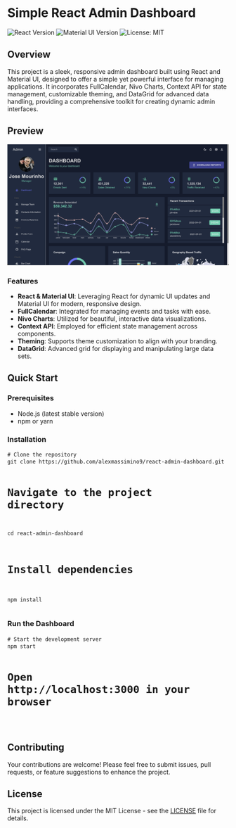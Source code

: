 <h1>Simple React Admin Dashboard</h1>

<p>
  <img src="https://img.shields.io/badge/react-17.0.2-blue.svg" alt="React Version" />
  <img src="https://img.shields.io/badge/material--ui-4.11.4-blueviolet" alt="Material UI Version" />
  <img src="https://img.shields.io/badge/License-MIT-yellow.svg" alt="License: MIT" />
</p>

<h2>Overview</h2>
<p>This project is a sleek, responsive admin dashboard built using React and Material UI, designed to offer a simple yet powerful interface for managing applications. It incorporates FullCalendar, Nivo Charts, Context API for state management, customizable theming, and DataGrid for advanced data handling, providing a comprehensive toolkit for creating dynamic admin interfaces.</p>

<h2>Preview</h2>
<img src="./screenshot.png" alt="Admin Dashboard Preview" />

<h3>Features</h3>
<ul>
  <li><strong>React & Material UI</strong>: Leveraging React for dynamic UI updates and Material UI for modern, responsive design.</li>
  <li><strong>FullCalendar</strong>: Integrated for managing events and tasks with ease.</li>
  <li><strong>Nivo Charts</strong>: Utilized for beautiful, interactive data visualizations.</li>
  <li><strong>Context API</strong>: Employed for efficient state management across components.</li>
  <li><strong>Theming</strong>: Supports theme customization to align with your branding.</li>
  <li><strong>DataGrid</strong>: Advanced grid for displaying and manipulating large data sets.</li>
</ul>

<h2>Quick Start</h2>
<h3>Prerequisites</h3>
<ul>
  <li>Node.js (latest stable version)</li>
  <li>npm or yarn</li>
</ul>

<h3>Installation</h3>
<pre>
<code># Clone the repository
git clone https://github.com/alexmassimino9/react-admin-dashboard.git

# Navigate to the project directory
cd react-admin-dashboard

# Install dependencies
npm install
</code>
</pre>

<h3>Run the Dashboard</h3>
<pre>
<code># Start the development server
npm start

# Open http://localhost:3000 in your browser
</code>
</pre>

<h2>Contributing</h2>
<p>Your contributions are welcome! Please feel free to submit issues, pull requests, or feature suggestions to enhance the project.</p>

<h2>License</h2>
<p>This project is licensed under the MIT License - see the <a href="LICENSE">LICENSE</a> file for details.</p>
